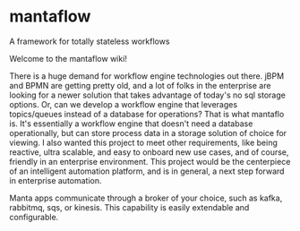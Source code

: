 # mantaflow
A framework for totally stateless workflows

Welcome to the mantaflow wiki!

There is a huge demand for workflow engine technologies out there. jBPM and BPMN are getting pretty old, and a lot of folks in the enterprise are looking for a newer solution that takes advantage of today's no sql storage options. Or, can we develop a workflow engine that leverages topics/queues instead of a database for operations? That is what mantaflo is. It's essentially a workflow engine that doesn't need a database operationally, but can store process data in a storage solution of choice for viewing. I also wanted this project to meet other requirements, like being reactive, ultra scalable, and easy to onboard new use cases, and of course, friendly in an enterprise environment. This project would be the centerpiece of an intelligent automation platform, and is in general, a next step forward in enterprise automation.

Manta apps communicate through a broker of your choice, such as kafka, rabbitmq, sqs, or kinesis. This capability is easily extendable and configurable.
